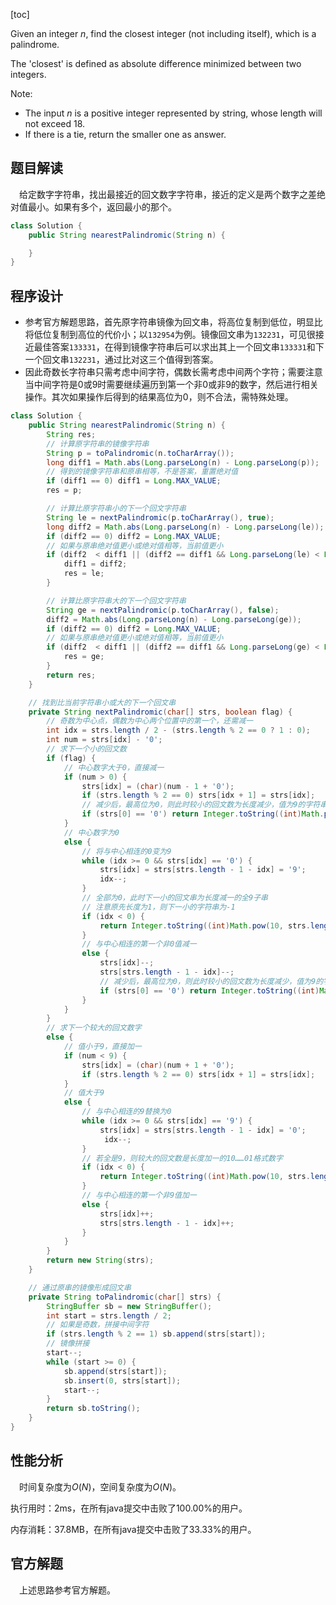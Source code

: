 [toc]

Given an integer $n$, find the closest integer (not including itself), which is a palindrome.

The 'closest' is defined as absolute difference minimized between two integers.



Note:

* The input $n$ is a positive integer represented by string, whose length will not exceed 18.
* If there is a tie, return the smaller one as answer.



## 题目解读

&emsp;给定数字字符串，找出最接近的回文数字字符串，接近的定义是两个数字之差绝对值最小。如果有多个，返回最小的那个。

```java
class Solution {
    public String nearestPalindromic(String n) {

    }
}
```

## 程序设计

* 参考官方解题思路，首先原字符串镜像为回文串，将高位复制到低位，明显比将低位复制到高位的代价小；以`132954`为例。镜像回文串为`132231`，可见很接近最佳答案`133331`，在得到镜像字符串后可以求出其上一个回文串`133331`和下一个回文串`132231`，通过比对这三个值得到答案。
* 因此奇数长字符串只需考虑中间字符，偶数长需考虑中间两个字符；需要注意当中间字符是0或9时需要继续遍历到第一个非0或非9的数字，然后进行相关操作。其次如果操作后得到的结果高位为0，则不合法，需特殊处理。

```java
class Solution {
    public String nearestPalindromic(String n) {
        String res;
        // 计算原字符串的镜像字符串
        String p = toPalindromic(n.toCharArray());
        long diff1 = Math.abs(Long.parseLong(n) - Long.parseLong(p));
        // 得到的镜像字符串和原串相等，不是答案，重置绝对值
        if (diff1 == 0) diff1 = Long.MAX_VALUE;
        res = p;

        // 计算比原字符串小的下一个回文字符串
        String le = nextPalindromic(p.toCharArray(), true);
        long diff2 = Math.abs(Long.parseLong(n) - Long.parseLong(le));
        if (diff2 == 0) diff2 = Long.MAX_VALUE;
        // 如果与原串绝对值更小或绝对值相等，当前值更小
        if (diff2  < diff1 || (diff2 == diff1 && Long.parseLong(le) < Long.parseLong(res))) {
            diff1 = diff2;
            res = le;
        }

        // 计算比原字符串大的下一个回文字符串
        String ge = nextPalindromic(p.toCharArray(), false);
        diff2 = Math.abs(Long.parseLong(n) - Long.parseLong(ge));
        if (diff2 == 0) diff2 = Long.MAX_VALUE;
        // 如果与原串绝对值更小或绝对值相等，当前值更小
        if (diff2  < diff1 || (diff2 == diff1 && Long.parseLong(ge) < Long.parseLong(res))) {
            res = ge;
        }
        return res;
    }

    // 找到比当前字符串小或大的下一个回文串
    private String nextPalindromic(char[] strs, boolean flag) {
        // 奇数为中心点，偶数为中心两个位置中的第一个，还需减一
        int idx = strs.length / 2 - (strs.length % 2 == 0 ? 1 : 0);
        int num = strs[idx] - '0';
        // 求下一个小的回文数
        if (flag) {
            // 中心数字大于0，直接减一
            if (num > 0) {
                strs[idx] = (char)(num - 1 + '0');
                if (strs.length % 2 == 0) strs[idx + 1] = strs[idx];
                // 减少后，最高位为0，则此时较小的回文数为长度减少，值为9的字符串
                if (strs[0] == '0') return Integer.toString((int)Math.pow(10, strs.length - 1) - 1);
            } 
            // 中心数字为0
            else {
                // 将与中心相连的0变为9
                while (idx >= 0 && strs[idx] == '0') {
                    strs[idx] = strs[strs.length - 1 - idx] = '9';
                    idx--;
                }
                // 全部为0，此时下一小的回文串为长度减一的全9子串
                // 注意原先长度为1，则下一小的字符串为-1
                if (idx < 0) {
                    return Integer.toString((int)Math.pow(10, strs.length - 1) - 1);
                }
                // 与中心相连的第一个非0值减一
                else {
                    strs[idx]--;
                    strs[strs.length - 1 - idx]--;
                    // 减少后，最高位为0，则此时较小的回文数为长度减少，值为9的字符串
                    if (strs[0] == '0') return Integer.toString((int)Math.pow(10, strs.length - 1) - 1);
                }
            }
        } 
        // 求下一个较大的回文数字
        else {
            // 值小于9，直接加一
            if (num < 9) {
                strs[idx] = (char)(num + 1 + '0');
                if (strs.length % 2 == 0) strs[idx + 1] = strs[idx];
            } 
            // 值大于9
            else {
                // 与中心相连的9替换为0
                while (idx >= 0 && strs[idx] == '9') {
                    strs[idx] = strs[strs.length - 1 - idx] = '0';
                     idx--;
                }
                // 若全是9，则较大的回文数是长度加一的10……01格式数字
                if (idx < 0) {
                    return Integer.toString((int)Math.pow(10, strs.length) + 1);
                } 
                // 与中心相连的第一个非9值加一
                else {
                    strs[idx]++;
                    strs[strs.length - 1 - idx]++;
                }
            }
        }
        return new String(strs);
    }

    // 通过原串的镜像形成回文串
    private String toPalindromic(char[] strs) {
        StringBuffer sb = new StringBuffer();
        int start = strs.length / 2;
        // 如果是奇数，拼接中间字符
        if (strs.length % 2 == 1) sb.append(strs[start]);
        // 镜像拼接
        start--;
        while (start >= 0) {
            sb.append(strs[start]);
            sb.insert(0, strs[start]);
            start--;
        }
        return sb.toString();
    }
}
```

## 性能分析

&emsp;时间复杂度为$O(N)$，空间复杂度为$O(N)$。

执行用时：2ms，在所有java提交中击败了100.00%的用户。

内存消耗：37.8MB，在所有java提交中击败了33.33%的用户。

## 官方解题

&emsp;上述思路参考官方解题。